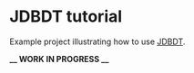 # JDBDT tutorial

Example project illustrating how to use [JDBDT](http://github.com/edrdo/jdbdt).

**__ WORK IN PROGRESS __**
